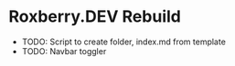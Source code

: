 # Roxberry.DEV Rebuild

* TODO: Script to create folder, index.md from template
* TODO: Navbar toggler

